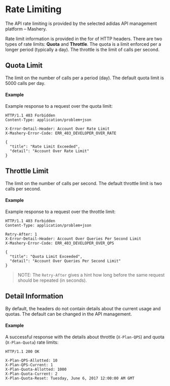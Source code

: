 # Rate Limiting
The API rate limiting is provided by the selected adidas API management platform – Mashery. 

Rate limit information is provided in the for of HTTP headers. There are two types of rate limits: **Quota** and **Throttle**. The quota is a limit enforced per a longer period (typically a day). The throttle is the limit of calls per second. 

## Quota Limit
The limit on the number of calls per a period (day). The default quota limit is 5000 calls per day. 

#### Example 
Example response to a request over the quota limit: 

```
HTTP/1.1 403 Forbidden
Content-Type: application/problem+json

X-Error-Detail-Header: Account Over Rate Limit
X-Mashery-Error-Code: ERR_403_DEVELOPER_OVER_RATE

{
  "title": "Rate Limit Exceeded",
  "detail": "Account Over Rate Limit"
}

```

## Throttle Limit
The limit on the number of calls per second. The default throttle limit is two calls per second. 

#### Example
Example response to a request over the throttle limit:

```
HTTP/1.1 403 Forbidden
Content-Type: application/problem+json

Retry-After: 1
X-Error-Detail-Header: Account Over Queries Per Second Limit
X-Mashery-Error-Code: ERR_403_DEVELOPER_OVER_QPS

{
  "title": "Quota Limit Exceeded",
  "detail": "Account Over Queries Per Second Limit"
}
```

> NOTE: The `Retry-After` gives a hint how long before the same request should be repeated (in seconds).


## Detail Information
By default, the headers do not contain details about the current usage and quotas. The default can be changed in the API management.

#### Example
A successful response with the details about throttle (`X-Plan-QPS`) and quota (`X-Plan-Quota`) rate limits:

```
HTTP/1.1 200 OK

X-Plan-QPS-Allotted: 10
X-Plan-QPS-Current: 1
X-Plan-Quota-Allotted: 1000
X-Plan-Quota-Current: 2
X-Plan-Quota-Reset: Tuesday, June 6, 2017 12:00:00 AM GMT
```
